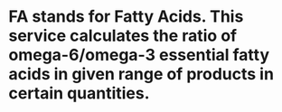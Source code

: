 # FA stands for Fatty Acids. This service calculates the ratio of omega-6/omega-3 essential fatty acids in given range of products in certain quantities.
